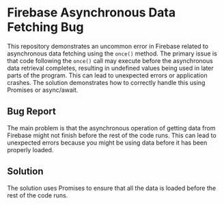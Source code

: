 # Firebase Asynchronous Data Fetching Bug

This repository demonstrates an uncommon error in Firebase related to asynchronous data fetching using the `once()` method. The primary issue is that code following the `once()` call may execute before the asynchronous data retrieval completes, resulting in undefined values being used in later parts of the program.  This can lead to unexpected errors or application crashes. The solution demonstrates how to correctly handle this using Promises or async/await.

## Bug Report

The main problem is that the asynchronous operation of getting data from Firebase might not finish before the rest of the code runs. This can lead to unexpected errors because you might be using data before it has been properly loaded. 

## Solution

The solution uses Promises to ensure that all the data is loaded before the rest of the code runs. 